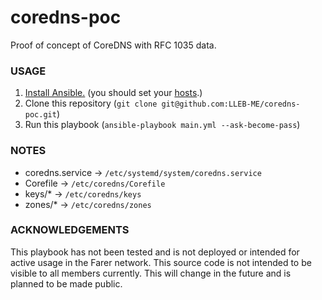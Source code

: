 # coredns-poc
Proof of concept of CoreDNS with RFC 1035 data.

### USAGE
1. [Install Ansible.](https://docs.ansible.com/ansible/latest/installation_guide/index.html) (you should set your [hosts](https://docs.ansible.com/ansible/latest/collections/ansible/builtin/known_hosts_module.html).)
2. Clone this repository (`git clone git@github.com:LLEB-ME/coredns-poc.git`)
3. Run this playbook (`ansible-playbook main.yml --ask-become-pass`)

### NOTES
- coredns.service -> `/etc/systemd/system/coredns.service`
- Corefile        -> `/etc/coredns/Corefile`
- keys/*          -> `/etc/coredns/keys`
- zones/*         -> `/etc/coredns/zones`

### ACKNOWLEDGEMENTS
This playbook has not been tested and is not deployed or intended for active usage in the Farer network. This source code is not intended to be visible to all members currently. This will change in the future and is planned to be made public.
